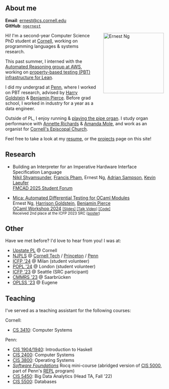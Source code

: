 ## About me
**Email**: [ernest@cs.cornell.edu](mailto:ernest@cs.cornell.edu)  
**GitHub**: [`ngernest`](https://github.com/ngernest)         

<img src="/images/new_headshot.jpg" alt="Ernest Ng" align="right" style="width:20vw; height:auto; max-width:75%; max-height: 75%; margin-left: 20px; margin-bottom: 30px"/> 

Hi! I'm a second-year Computer Science PhD student at [Cornell](https://www.cs.cornell.edu), working on programming languages & systems research. 

This past summer, I interned with the [Automated Reasoning group at AWS](https://www.amazon.science/research-areas/automated-reasoning), working on [property-based testing (PBT) infrastructure for Lean](https://github.com/ngernest/chamelean). 

I did my undergrad at [Penn](https://www.cis.upenn.edu/), where I worked on PBT research, advised by [Harry Goldstein](https://harrisongoldste.in) & [Benjamin Pierce](https://www.cis.upenn.edu/~bcpierce/). Before grad school, I worked in industry for a year as a data engineer. 

Outside of PL, I enjoy running & [playing the pipe organ](https://www.youtube.com/watch?v=KyzOiJ5OZbo). I study organ performance with [Annette Richards](https://music.cornell.edu/annette-richards) & [Amanda Mole](https://www.amandamole.com), and work as an organist for [Cornell's Episcopal Church](https://www.episcopalchurchatcornell.org).

Feel free to take a look at my [resume](./pdfs/resume.pdf), or the [projects](./projects) page on this site! 

## Research
- Building an Interpreter for an Imperative Hardware Interface Specification Language                              
[Nikil Shyamsunder](https://nikilshyamsunder.com), [Francis Pham](https://fpham0701.github.io), Ernest Ng, [Adrian Sampson](https://www.cs.cornell.edu/~asampson/), [Kevin Laeufer](https://kevinlaeufer.com)           
[FMCAD 2025 Student Forum](https://fmcad.org/FMCAD25/student_forum/)

- [Mica: Automated Differential Testing for OCaml Modules](./pdfs/ocaml24_mica.pdf)      
Ernest Ng, [Harrison Goldstein](https://harrisongoldste.in), [Benjamin Pierce](https://www.cis.upenn.edu/~bcpierce/)       
[OCaml Workshop 2024](https://icfp24.sigplan.org/home/ocaml-2024#About) <small>[[Slides]](/pdfs/mica_ocaml24_slides.pdf) [[Talk Video]](https://www.youtube.com/watch?v=dQFjZI19Jd8) [[Code]](https://github.com/ngernest/mica)</small>             
<small>Received 2nd place at the ICFP 2023 SRC ([poster](/pdfs/mica_icfp23src_poster.pdf))</small>

## Other
Have we met before? I'd love to hear from you! I was at:
- [Upstate PL](https://www.cs.cornell.edu/upstate-pl/) @ Cornell
- [NJPLS](https://njpls.org) @ [Cornell Tech](https://njpls.org/dec2024.html) / [Princeton](https://njpls.org/nov2023.html) / [Penn](https://njpls.org/may2023.html)
- [ICFP '24](https://icfp24.sigplan.org) @ Milan (student volunteer)
- [POPL '24](https://popl24.sigplan.org) @ London (student volunteer)
- [ICFP '23](https://icfp23.sigplan.org) @ Seattle (SRC participant)
- [CMMRS '23](https://cmmrs2023.mpi-sws.org) @ Saarbrücken
- [OPLSS '23](https://www.cs.uoregon.edu/research/summerschool/summer23/index.php) @ Eugene

## Teaching
I've served as a teaching assistant for the following courses:

Cornell:
- [CS 3410](https://www.cs.cornell.edu/courses/cs3410/2025fa/): Computer Systems 
  
Penn: 
- [CIS 1904/1940](https://www.seas.upenn.edu/~cis1940/spring23/): Introduction to Haskell 
- [CIS 2400](https://www.seas.upenn.edu/~cis2400/current/): Computer Systems
- [CIS 3800](https://www.seas.upenn.edu/~cis3800/23fa/): Operating Systems
- [*Software Foundations*](https://softwarefoundations.cis.upenn.edu) Rocq mini-course (abridged version of [CIS 5000](https://www.seas.upenn.edu/~cis5000/current/index.html), part of Penn's [REPL](https://penn-repl.github.io) program)
- [CIS 5450](https://sites.google.com/seas.upenn.edu/cis545-22f): Big Data Analytics (Head TA, Fall '22)
- [CIS 5500](https://online.seas.upenn.edu/courses/cis-550-database-information-systems/): Databases
